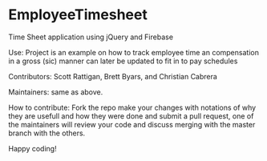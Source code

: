 # EmployeeTimesheet
Time Sheet application using jQuery and Firebase

Use: Project is an example on how to track employee time an compensation in a gross (sic) manner can later be updated to fit in to pay schedules

Contributors: Scott Rattigan, Brett Byars, and Christian Cabrera

Maintainers: same as above.

How to contribute: Fork the repo make your changes with notations of why they are usefull and how they were done and submit a pull request, one of the maintainers will review your code
and discuss merging with the master branch with the others.

Happy coding!
